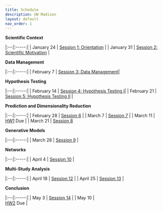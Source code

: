 ```yaml
---
title: Schedule
description: UW Madison
layout: default
nav_order: 1
---
```


**Scientific Context**

|:--:|:-----:|
| January 24 | [Session 1: Orientation](https://krisrs1128.github.io/stat992_s23/sessions.html#orientation) |
| January 31 | [Session 2: Scientific Motivation](https://krisrs1128.github.io/stat992_s23/sessions.html#scientific-motivation) |

**Data Management**

|:--:|:-----:|
| February 7 |  [Session 3: Data Management](https://krisrs1128.github.io/stat992_s23/sessions.html#data-management)|

**Hypothesis Testing**

|:--:|:-----:|
| February 14 |  [Session 4: Hypothesis Testing I](https://krisrs1128.github.io/stat992_s23/sessions.html#hypothesis-testing)|
| February 21 | [Session 5: Hypothesis Testing II](https://krisrs1128.github.io/stat992_s23/sessions.html#hypothesis-testing) |

**Prediction and Dimensionality Reduction**

|:--:|:-----:|
| February 28 | [Session 6](https://krisrs1128.github.io/stat992_s23/sessions.html#prediction-and-dimensionality-reduction) |
| March 7 | [Session 7](https://krisrs1128.github.io/stat992_s23/sessions.html#prediction-and-dimensionality-reduction) | 
| March 11 | [HW1](https://github.com/krisrs1128/stat992_s23/blob/main/activities/hw1.docx?raw=true) <span class="label label-due">Due </span>  |
| March 21 | [Session 8](https://krisrs1128.github.io/stat992_s23/sessions.html#prediction-and-dimensionality-reduction)

**Generative Models**

|:--:|:-----:|
| March 28 | [Session 9](https://krisrs1128.github.io/stat992_s23/sessions.html#generative-models) |

**Networks**

|:--:|:-----:|
| April 4  | [Session 10](https://krisrs1128.github.io/stat992_s23/sessions.html#networks) |

**Multi-Study Analysis**

|:--:|:-----:|
| April 18  | [Session 12]() |
| April 25 | [Session 13]() |

**Conclusion**

|:--:|:-----:|
| May 3 | [Session 14]() |
| May 10 | <br/> [HW2](https://github.com/krisrs1128/stat992_s23/blob/main/activities/hw2.docx?raw=true) <span class="label label-due">Due</span> |
